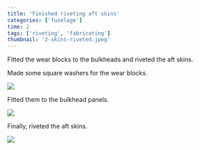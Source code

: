 ```yaml
---
title: 'Finished riveting aft skins'
categories: ['fuselage']
time: 2
tags: ['riveting', 'fabricating']
thumbnail: '2-skins-riveted.jpeg'
---
```


Fitted the wear blocks to the bulkheads and riveted the aft skins.

<!-- more -->

Made some square washers for the wear blocks.

![](0-square-washers.jpeg)

Fitted them to the bulkhead panels.

![](1-fitting-wear-blocks.jpeg)

Finally, riveted the aft skins.

![](2-skins-riveted.jpeg)
